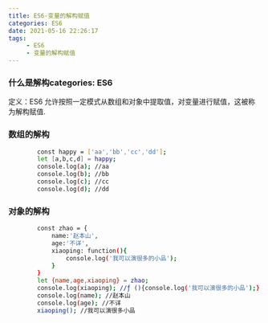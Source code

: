 ```yaml
---
title: ES6-变量的解构赋值
categories: ES6
date: 2021-05-16 22:26:17
tags:  
     - ES6 
     - 变量的解构赋值
---
```

### 什么是解构categories: ES6
定义：ES6 允许按照一定模式从数组和对象中提取值，对变量进行赋值，这被称为解构赋值.

### 数组的解构
``` bash
        const happy = ['aa','bb','cc','dd'];
        let [a,b,c,d] = happy;
        console.log(a); //aa
        console.log(b); //bb
        console.log(c); //cc
        console.log(d); //dd
```

### 对象的解构
<!-- more -->
``` bash
        const zhao = {
            name:'赵本山',
            age:'不详',
            xiaoping: function(){
                console.log('我可以演很多的小品');
            }
        }
        let {name,age,xiaoping} = zhao;
        console.log(xiaoping); //ƒ (){console.log('我可以演很多的小品');}
        console.log(name); //赵本山
        console.log(age); //不详
        xiaoping(); //我可以演很多小品
```